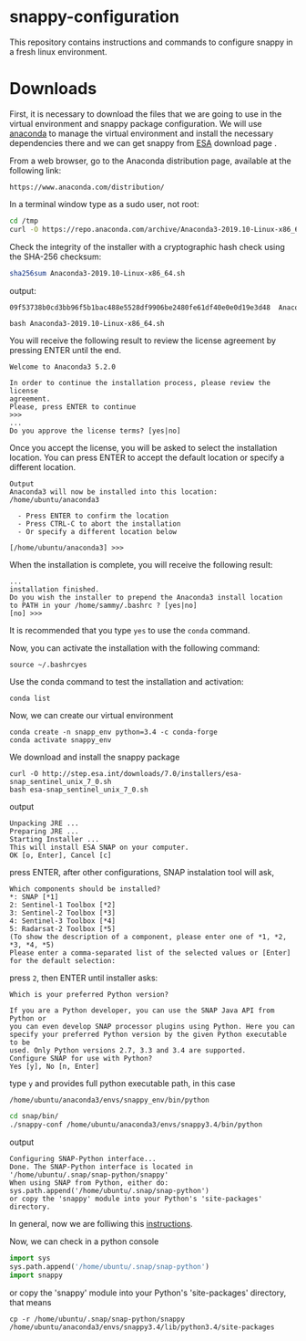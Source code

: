 # snappy-configuration
 This repository contains instructions and commands to configure snappy in a fresh linux environment.

# Downloads
First, it is necessary to download the files that we are going to use in the virtual environment and snappy package configuration. 
We will use [anaconda](https://www.anaconda.com/distribution/) to manage the virtual environment and install the necessary dependencies there and we can get snappy from [ESA](https://step.esa.int/main/download/snap-download/) download page .


From a web browser, go to the Anaconda distribution page, available at the following link:
``` 
https://www.anaconda.com/distribution/
```

In a terminal window type as a sudo user, not root:
``` bash
cd /tmp
curl -O https://repo.anaconda.com/archive/Anaconda3-2019.10-Linux-x86_64.sh
```

Check the integrity of the installer with a cryptographic hash check using the SHA-256 checksum:

```bash
sha256sum Anaconda3-2019.10-Linux-x86_64.sh
```
output:
``` bash
09f53738b0cd3bb96f5b1bac488e5528df9906be2480fe61df40e0e0d19e3d48  Anaconda3-5.2.0-Linux-x86_64.sh
```

```
bash Anaconda3-2019.10-Linux-x86_64.sh
```

You will receive the following result to review the license agreement by pressing ENTER until the end.
```
Welcome to Anaconda3 5.2.0

In order to continue the installation process, please review the license
agreement.
Please, press ENTER to continue
>>>
...
Do you approve the license terms? [yes|no]
```


Once you accept the license, you will be asked to select the installation location. You can press ENTER to accept the default location or specify a different location.

```
Output
Anaconda3 will now be installed into this location:
/home/ubuntu/anaconda3

  - Press ENTER to confirm the location
  - Press CTRL-C to abort the installation
  - Or specify a different location below

[/home/ubuntu/anaconda3] >>>
```


When the installation is complete, you will receive the following result:
```
...
installation finished.
Do you wish the installer to prepend the Anaconda3 install location
to PATH in your /home/sammy/.bashrc ? [yes|no]
[no] >>> 
```

It is recommended that you type `yes` to use the `conda` command.

Now, you can activate the installation with the following command:

```
source ~/.bashrcyes
```

Use the conda command to test the installation and activation:
```
conda list
```

Now, we can create our virtual environment

```
conda create -n snapp_env python=3.4 -c conda-forge
conda activate snappy_env
```

We download and install the snappy package

``` 
curl -O http://step.esa.int/downloads/7.0/installers/esa-snap_sentinel_unix_7_0.sh
bash esa-snap_sentinel_unix_7_0.sh
```

output
```
Unpacking JRE ...
Preparing JRE ...
Starting Installer ...
This will install ESA SNAP on your computer.
OK [o, Enter], Cancel [c]
``` 
press ENTER, after other configurations, SNAP instalation tool will ask, 

``` 
Which components should be installed?
*: SNAP [*1]
2: Sentinel-1 Toolbox [*2]
3: Sentinel-2 Toolbox [*3]
4: Sentinel-3 Toolbox [*4]
5: Radarsat-2 Toolbox [*5]
(To show the description of a component, please enter one of *1, *2, *3, *4, *5)
Please enter a comma-separated list of the selected values or [Enter] for the default selection:
```
press `2`, then ENTER until installer asks:

```
Which is your preferred Python version?

If you are a Python developer, you can use the SNAP Java API from Python or
you can even develop SNAP processor plugins using Python. Here you can
specify your preferred Python version by the given Python executable to be
used. Only Python versions 2.7, 3.3 and 3.4 are supported.
Configure SNAP for use with Python?
Yes [y], No [n, Enter]
```
type `y` and provides full python executable path, in this case 
```
/home/ubuntu/anaconda3/envs/snappy_env/bin/python
```

``` bash
cd snap/bin/
./snappy-conf /home/ubuntu/anaconda3/envs/snappy3.4/bin/python
```

output

```
Configuring SNAP-Python interface...
Done. The SNAP-Python interface is located in '/home/ubuntu/.snap/snap-python/snappy'
When using SNAP from Python, either do: sys.path.append('/home/ubuntu/.snap/snap-python')
or copy the 'snappy' module into your Python's 'site-packages' directory.
```

In general, now we are folliwing this [instructions](https://senbox.atlassian.net/wiki/spaces/SNAP/pages/50855941/Configure+Python+to+use+the+SNAP-Python+snappy+interface).

Now, we can check in a python console

```python
import sys
sys.path.append('/home/ubuntu/.snap/snap-python')
import snappy
```
or copy the 'snappy' module into your Python's 'site-packages' directory, that means

```
cp -r /home/ubuntu/.snap/snap-python/snappy /home/ubuntu/anaconda3/envs/snappy3.4/lib/python3.4/site-packages
```
